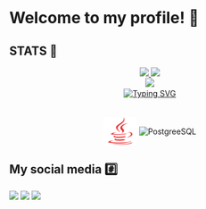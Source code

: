 <div style="display: inline_block"><br/>
<h1>Welcome to my profile! 🤙</h1>
</div>

<div style="display: inline_block">

<h2> STATS 📶</h2>


<div style="display: inline_block" align = "center">
  <a href="https://github.com/syncgui">
  <img height="165em" src="https://github-readme-stats.vercel.app/api?username=syncgui&show_icons=true&theme=dark&include_all_commits=true&count_private=true"/>
  <img height="165em" src="https://github-readme-stats.vercel.app/api/top-langs/?username=syncgui&layout=compact&langs_count=168&theme=dark"/>         
</div>
<div style = "display: inline_block" align="center">
<a href="https://git.io/streak-stats">
  <img height="165em" src="https://github-readme-streak-stats.herokuapp.com/?user=syncgui&theme=dark"/> 
</div>
  
<div align="center">
<a href="https://git.io/typing-svg"><img src="https://readme-typing-svg.demolab.com?font=Fira+Code&pause=1000&color=DADADA&center=true&vCenter=true&width=435&lines=Technologies+that+I+use+daily:" alt="Typing SVG" /></a>
</div>
<br>
<div style="display: inline_block" align="center"><br>
  <img align="center" alt="Java" height="50" width="60" src="https://raw.githubusercontent.com/devicons/devicon/master/icons/java/java-plain.svg">
  <img align="center" alt="PostgreeSQL" height="50" width="60" src="https://user-images.githubusercontent.com/24623425/36042969-f87531d4-0d8a-11e8-9dee-e87ab8c6a9e3.png">
</div>

<h2> My social media #️⃣</h2>
</div>
  
  <a href="https://www.linkedin.com/in/guilherme-yuri-2203a1119/" target="_blank"><img src="https://img.shields.io/badge/LinkedIn-403c3c?style=for-the-badge&logo=linkedin&logoColor=0077B5" target="_blank"></a> 
  <a href = "malito:guilhermeyla@gmail.com"><img src="https://img.shields.io/badge/Gmail-403c3c?style=for-the-badge&logo=gmail&logoColor=D14836" target="_blank"></a>
  <a href = "https://www.instagram.com/yuriguila/"><img src="https://img.shields.io/badge/Instagram-403c3c?style=for-the-badge&logo=instagram&logoColor=E4405F" target="_blank"></a>

<div style="display: inline_block"><br/>
